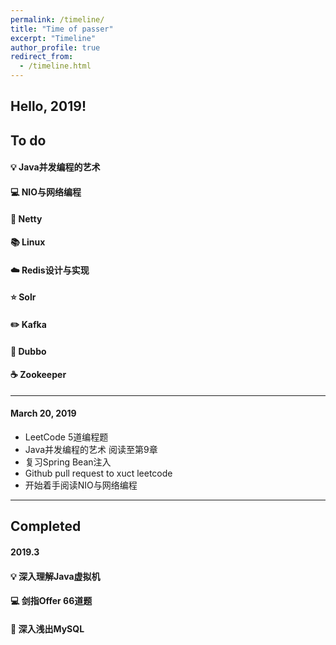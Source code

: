 ```yaml
---
permalink: /timeline/
title: "Time of passer"
excerpt: "Timeline"
author_profile: true
redirect_from:
  - /timeline.html
---
```


Hello, 2019!
---
## To do
#### 💡 Java并发编程的艺术
#### 💻 NIO与网络编程
#### 🎨 Netty
#### 📚 Linux
#### ☁️ Redis设计与实现
#### ⭐️ Solr
#### ✏️ Kafka
#### 💾 Dubbo
#### ☕️ Zookeeper
---
#### March 20, 2019
* LeetCode 5道编程题
* Java并发编程的艺术 阅读至第9章
* 复习Spring Bean注入
* Github pull request to xuct leetcode
* 开始着手阅读NIO与网络编程
---
## Completed
#### 2019.3
#### 💡 深入理解Java虚拟机
#### 💻 剑指Offer 66道题
#### 🎨 深入浅出MySQL
